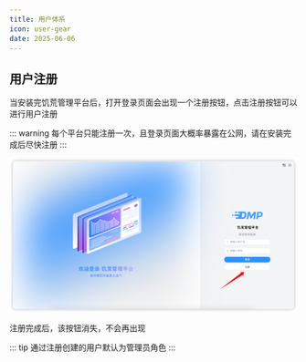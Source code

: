 ```yaml
---
title: 用户体系
icon: user-gear
date: 2025-06-06
---
```


## 用户注册

当安装完饥荒管理平台后，打开登录页面会出现一个注册按钮，点击注册按钮可以进行用户注册

::: warning
每个平台只能注册一次，且登录页面大概率暴露在公网，请在安装完成后尽快注册
:::

![注册](assets/registy-button.png)

注册完成后，该按钮消失，不会再出现

::: tip
通过注册创建的用户默认为管理员角色
:::